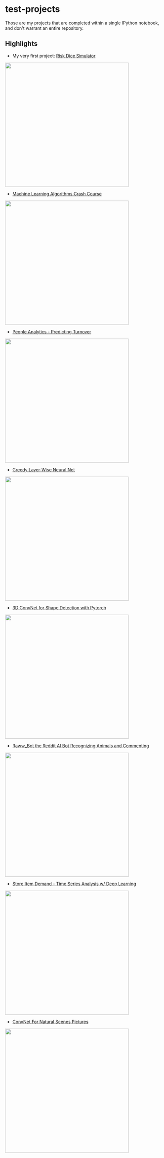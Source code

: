 # test-projects

Those are my projects that are completed within a single IPython notebook, and don't warrant an entire repository.
## Highlights
- My very first project: [Risk Dice Simulator](https://github.com/nicolas-gervais/test-projects/blob/master/riskdicesimulator.py)

<img src=https://www.gamesoftradition.com/wp-content/uploads/2017/06/board-games-like-risk.jpg width=400 img>

- [Machine Learning Algorithms Crash Course](https://github.com/nicolas-gervais/test-projects/blob/master/Machine%20Learning%20Algorithms%20Crash%20Course.ipynb)

<img src=https://user-images.githubusercontent.com/46652050/71557925-45197000-2a1b-11ea-8a5d-43bb515fb79c.png width=400 img>

- [People Analytics - Predicting Turnover](https://github.com/nicolas-gervais/test-projects/blob/master/People%20Analytics%20-%20Predicting%20Turnover.ipynb)

<img src=https://user-images.githubusercontent.com/46652050/71557825-93c60a80-2a19-11ea-8117-5c14aa45483a.png width=400 img>

- [Greedy Layer-Wise Neural Net](https://github.com/nicolas-gervais/test-projects/blob/master/Greedy%20Layer-Wise%20Neural%20Net.ipynb)

<img src=https://user-images.githubusercontent.com/46652050/71557967-d4268800-2a1b-11ea-8cf4-357c35471447.png width=400 img>

- [3D ConvNet for Shape Detection with Pytorch](https://github.com/nicolas-gervais/test-projects/blob/master/3D%20ConvNet%20for%20Shape%20Detection%20with%20Pytorch.ipynb)
<img src=https://user-images.githubusercontent.com/46652050/71557979-fb7d5500-2a1b-11ea-8f6c-59cbeaa8f598.png width=400 img>

- [Raww_Bot the Reddit AI Bot Recognizing Animals and Commenting](https://github.com/nicolas-gervais/test-projects/blob/master/Raww%20Bot%20the%20Reddit%20AI%20Bot%20Recognizing%20Animals%20and%20Commenting.ipynb)
<img src=https://user-images.githubusercontent.com/46652050/71557999-3da69680-2a1c-11ea-8976-5237619396a7.png width=400 img>

- [Store Item Demand - Time Series Analysis w/ Deep Learning](https://github.com/nicolas-gervais/test-projects/blob/master/Time%20Series%20Deep%20Learning%20(RNN%2C%20LSTM%2C%20CNN).ipynb)

<img src=https://user-images.githubusercontent.com/46652050/71558019-81010500-2a1c-11ea-8287-530c127a5022.png width=400 img>

- [ConvNet For Natural Scenes Pictures](https://github.com/nicolas-gervais/test-projects/blob/master/ConvNet%20For%20Natural%20Scenes%20Pictures.ipynb)

<img src=https://user-images.githubusercontent.com/46652050/71558063-fa005c80-2a1c-11ea-8fef-ce92489e1195.png width=400 img>
